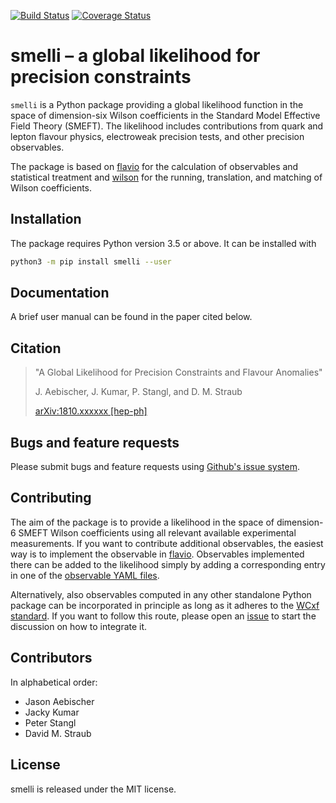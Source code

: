 <a href="https://travis-ci.org/smelli/smelli">![Build Status](https://travis-ci.org/smelli/smelli.svg?branch=master)</a> [![Coverage Status](https://coveralls.io/repos/github/smelli/smelli/badge.svg)](https://coveralls.io/github/smelli/smelli)

# smelli – a global likelihood for precision constraints

`smelli` is a Python package providing a global likelihood function in the
space of dimension-six Wilson coefficients in the Standard Model Effective
Field Theory (SMEFT). The likelihood includes contributions from
quark and lepton flavour physics, electroweak precision tests, and other
precision observables.

The package is based on [flavio](https://github.com/flav-io/flavio) for the
calculation of observables and statistical treatment and
[wilson](https://github.com/wilson-eft/wilson) for the running, translation,
and matching of Wilson coefficients.

## Installation

The package requires Python version 3.5 or above. It can be installed with

```bash
python3 -m pip install smelli --user
```


## Documentation

A brief user manual can be found in the paper cited below.

## Citation

> "A Global Likelihood for Precision Constraints and Flavour Anomalies"
>
>  J. Aebischer, J. Kumar, P. Stangl, and D. M. Straub
>
>  [arXiv:1810.xxxxxx [hep-ph]](https://arxiv.org/abs/1810.xxxxxx)


## Bugs and feature requests

Please submit bugs and feature requests using
[Github's issue system](https://github.com/smelli/smelli/issues).

## Contributing

The aim of the package is to provide a likelihood in the
space of dimension-6 SMEFT Wilson coefficients using all
relevant available experimental measurements. If you want
to contribute additional observables, the easiest way is
to implement the observable in [flavio](https://github.com/flav-io/flavio). Observables
implemented there can be added to the likelihood simply
by adding a corresponding entry in one of the
[observable YAML files](https://github.com/smelli/smelli/tree/master/smelli/data/yaml).

Alternatively, also observables computed in any other standalone Python package can be incorporated in principle as long as it adheres to the [WCxf standard](https://wcxf.github.io).
If you want to follow this route, please open an [issue](https://github.com/smelli/smelli/issues) to start the discussion on how to integrate it.

## Contributors

In alphabetical order:

- Jason Aebischer
- Jacky Kumar
- Peter Stangl
- David M. Straub

## License

smelli is released under the MIT license.
